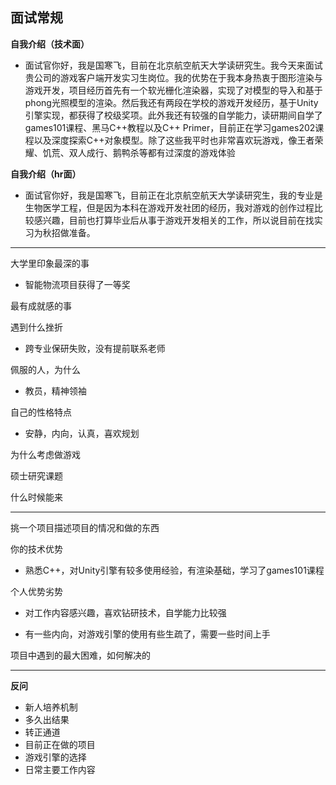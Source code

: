 ## 面试常规 ##

__自我介绍（技术面）__

- 面试官你好，我是国寒飞，目前在北京航空航天大学读研究生。我今天来面试贵公司的游戏客户端开发实习生岗位。我的优势在于我本身热衷于图形渲染与游戏开发，项目经历首先有一个软光栅化渲染器，实现了对模型的导入和基于phong光照模型的渲染。然后我还有两段在学校的游戏开发经历，基于Unity引擎实现，都获得了校级奖项。此外我还有较强的自学能力，读研期间自学了games101课程、黑马C++教程以及C++ Primer，目前正在学习games202课程以及深度探索C++对象模型。除了这些我平时也非常喜欢玩游戏，像王者荣耀、饥荒、双人成行、鹅鸭杀等都有过深度的游戏体验

__自我介绍（hr面）__

- 面试官你好，我是国寒飞，目前正在北京航空航天大学读研究生，我的专业是生物医学工程，但是因为本科在游戏开发社团的经历，我对游戏的创作过程比较感兴趣，目前也打算毕业后从事于游戏开发相关的工作，所以说目前在找实习为秋招做准备。

---

大学里印象最深的事

- 智能物流项目获得了一等奖

最有成就感的事

遇到什么挫折

- 跨专业保研失败，没有提前联系老师

佩服的人，为什么

- 教员，精神领袖

自己的性格特点

- 安静，内向，认真，喜欢规划

为什么考虑做游戏

硕士研究课题

什么时候能来

---

挑一个项目描述项目的情况和做的东西

你的技术优势

- 熟悉C++，对Unity引擎有较多使用经验，有渲染基础，学习了games101课程

个人优势劣势

- 对工作内容感兴趣，喜欢钻研技术，自学能力比较强

- 有一些内向，对游戏引擎的使用有些生疏了，需要一些时间上手

项目中遇到的最大困难，如何解决的

---

__反问__

- 新人培养机制
- 多久出结果
- 转正通道
- 目前正在做的项目
- 游戏引擎的选择
- 日常主要工作内容
